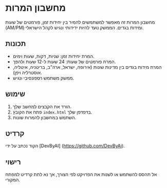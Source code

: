 # מחשבון המרות

מחשבון המרות זה מאפשר למשתמשים להמיר בין יחידות זמן, פורמטים של שעות (AM/PM) ומידות בגדים. הממשק נועד להיות ידידותי ונגיש לקהל הישראלי.

## תכונות

- המרת יחידות זמן: שניות, דקות, שעות וימים.
- המרת פורמטים של שעות: 24 שעות ל-12 שעות ולהפך.
- המרת מידות בגדים בין מדינות שונות (אירופה, ישראל, ארה"ב, בריטניה, איטליה, אוסטרליה ויפן).
- ממשק משתמש רספונסיבי ונגיש.

## שימוש

1. הורד את הקבצים למחשב שלך.
2. פתח את הקובץ `index.html` בדפדפן שלך.
3. השתמש במחשבון להמרות שונות.

## קרדיט

הקוד נכתב על ידי [DevByAI] (https://github.com/DevByAi).

## רישוי

אל תהסס להשתמש או לשנות את הפרויקט לפי הצורך, אך נא לתת קרדיט למפתח המקורי.

